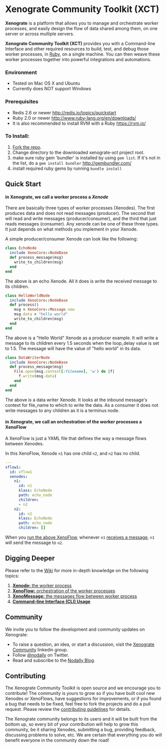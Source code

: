 Xenograte Community Toolkit (XCT)
===

**Xenograte** is a platform that allows you to manage and orchestrate worker processes, and easily design the 
flow of data shared among them, on one server or across multiple servers.

**Xenograte Community Toolkit (XCT)** provides you with a Command-line Interface and other required 
resources to build, test, and debug those worker processes, in [Ruby](http://www.ruby-lang.org/en/), on a 
single machine. You can then weave these worker processes together into powerful integrations and automations.

### Environment
* Tested on Mac OS X and Ubuntu
* Currently does NOT support Windows

### Prerequisites

* Redis 2.6 or newer http://redis.io/topics/quickstart
* Ruby 2.0 or newer http://www.ruby-lang.org/en/downloads/
* It is also recommended to install RVM with a Ruby https://rvm.io/

### To Install:

1. [Fork the repo](https://help.github.com/articles/fork-a-repo).
2. Change directory to the downloaded xenograte-xct project root.
3. make sure ruby gem 'bundler' is installed by using `gem list`. If it's not in the list, do a `gem install bundler` http://gembundler.com/
4. install required ruby gems by running `bundle install`

## Quick Start

#### in Xenograte, we call a worker process a *Xenode*
There are basically three types of worker processes (Xenodes). The first produces data and does not read messages (producer). The second that will read and write messages (producer/consumer), and the third that just reads messages (consumer).
Any xenode can be one of these three types. It just depends on what methods you implement in your Xenode.

A simple producer/consumer Xenode can look like the following:
```ruby
class EchoNode
  include XenoCore::NodeBase
  def process_message(msg)
    write_to_children(msg)
  end
end
```
The above is an echo Xenode. All it does is write the received message to its children.

```ruby
class HelloWorldNode
  include XenoCore::NodeBase
  def process()
    msg = XenoCore::Message.new
    msg.data = "hello world"
    write_to_children(msg)
  end
end
```
The above is a "Hello World" Xenode as a producer example. It will write a message to its children every 1.5 seconds when the loop_delay value is set to 1.5. The message will have the value of "hello world" in its data.

```ruby
class DataWriterNode
  include XenoCore::NodeBase
  def process_message(msg)
    File.open(msg.context[:filename], 'w') do |f|
      f.write(msg.data)
    end
  end
end
```
The above is a data writer Xenode. It looks at the inbound message's context for file_name to which to write the data. As a consumer it does not write messages to any children as it is a terminus node.

#### in Xenograte, we call an orchestration of the worker processes a XenoFlow

A XenoFlow is just a YAML file that defines the way a message flows between Xenodes.

In this XenoFlow, Xenode `n1` has one child `n2`, and `n2` has no child. 

```yaml
---
xflow1:
  id: xflow1
  xenodes:
    n1:
      id: n1
      klass: EchoNode
      path: echo_node
      children:
      - n2
    n2:
      id: n2
      klass: EchoNode
      path: echo_node
      children: []
```
When you [run the above XenoFlow](../../wiki/Command-Line-Interface-Usage#binxeno-run-xenoflow-run-a-xenoflow), whenever `n1` [receives a message](../../wiki/Command-Line-Interface-Usage#binxeno-write-message-write-a-message-to-a-xenode), `n1` will send the message to `n2`. 

## Digging Deeper

Please refer to the [Wiki](../../wiki) for more in-depth knowledge on the following topics:

1. [**Xenode:** the worker process](../../wiki/Xenode)
2. [**XenoFlow:** orchestration of the worker processes](../../wiki/Xenoflow)
3. [**XenoMessage:** the messages flow between worker process](../../wiki/XenoMessage)
4. [**Command-line Interface (CLI) Usage**](../../wiki/Command-Line-Interface-Usage)


## Community

We invite you to follow the development and community updates on Xenograte:

- To raise a question, an idea, or start a discussion, visit the [Xenograte Community][23] linkedin group.
- Follow [@nodally][21] on Twitter.
- Read and subscribe to the [Nodally Blog][22].

[21]: http://twitter.com/nodally
[22]: http://blog.nodally.com
[23]: http://www.linkedin.com/groups/Xenograte-Community-5068501

## Contributing

The Xenograte Community Toolkit is open source and we encourage you to contribute! The community is yours 
to grow so if you have built cool new Xenodes or XenoFlows, have suggestions for improvements, or if you 
found a bug that needs to be fixed, feel free to fork the projects and do a pull request. Please review the 
[contributing guidelines](CONTRIBUTING.md) for details.

The Xenograte community belongs to its users and it will be built from the bottom up, so every bit of your 
contribution will help to grow this community, be it sharing Xenodes, submitting a bug, providing feedback, 
discussing problems to solve, etc. We are certain that everything you do will benefit everyone in the 
community down the road!

